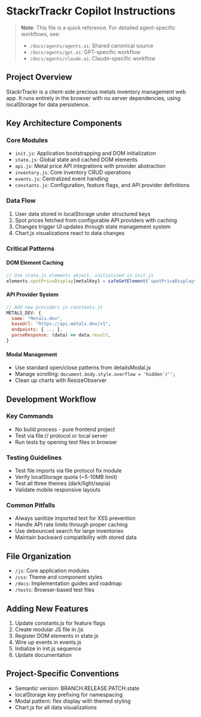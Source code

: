 # StackrTrackr Copilot Instructions

> **Note**: This file is a quick reference. For detailed agent-specific workflows, see:
> - `/docs/agents/agents.ai`: Shared canonical source
> - `/docs/agents/gpt.ai`: GPT-specific workflow
> - `/docs/agents/claude.ai`: Claude-specific workflow

## Project Overview
StackrTrackr is a client-side precious metals inventory management web app. It runs entirely in the browser with no server dependencies, using localStorage for data persistence.

## Key Architecture Components

### Core Modules
- `init.js`: Application bootstrapping and DOM initialization
- `state.js`: Global state and cached DOM elements 
- `api.js`: Metal price API integrations with provider abstraction
- `inventory.js`: Core inventory CRUD operations
- `events.js`: Centralized event handling
- `constants.js`: Configuration, feature flags, and API provider definitions

### Data Flow
1. User data stored in localStorage under structured keys
2. Spot prices fetched from configurable API providers with caching
3. Changes trigger UI updates through state management system
4. Chart.js visualizations react to data changes

### Critical Patterns

#### DOM Element Caching
```js
// Use state.js elements object, initialized in init.js
elements.spotPriceDisplay[metalKey] = safeGetElement(`spotPriceDisplay${metalName}`);
```

#### API Provider System
```js
// Add new providers in constants.js
METALS_DEV: {
  name: "Metals.dev",
  baseUrl: "https://api.metals.dev/v1",
  endpoints: { ... },
  parseResponse: (data) => data.result,
}
```

#### Modal Management
- Use standard open/close patterns from detailsModal.js
- Manage scrolling: `document.body.style.overflow = 'hidden'/'';`
- Clean up charts with ResizeObserver

## Development Workflow

### Key Commands
- No build process - pure frontend project
- Test via file:// protocol or local server
- Run tests by opening test files in browser

### Testing Guidelines
- Test file imports via file protocol fix module
- Verify localStorage quota (~5-10MB limit)
- Test all three themes (dark/light/sepia)
- Validate mobile responsive layouts

### Common Pitfalls
- Always sanitize imported text for XSS prevention
- Handle API rate limits through proper caching
- Use debounced search for large inventories
- Maintain backward compatibility with stored data

## File Organization
- `/js`: Core application modules
- `/css`: Theme and component styles
- `/docs`: Implementation guides and roadmap
- `/tests`: Browser-based test files

## Adding New Features
1. Update constants.js for feature flags
2. Create modular JS file in /js
3. Register DOM elements in state.js
4. Wire up events in events.js
5. Initialize in init.js sequence
6. Update documentation

## Project-Specific Conventions
- Semantic version: BRANCH.RELEASE.PATCH.state
- localStorage key prefixing for namespacing
- Modal pattern: flex display with themed styling
- Chart.js for all data visualizations
